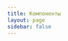 ```yaml
---
title: Компоненты
layout: page
sidebar: false
---
```


<DocsComponentsList title="Компоненты" :search="true" />
